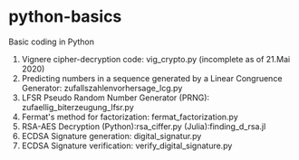 # python-basics
Basic coding in Python
1. Vignere cipher-decryption code: vig_crypto.py (incomplete as of 21.Mai 2020)
2. Predicting numbers in a sequence generated by a Linear Congruence Generator: zufallszahlenvorhersage_lcg.py
3. LFSR Pseudo Random Number Generator (PRNG): zufaellig_biterzeugung_lfsr.py
4. Fermat's method for factorization: fermat_factorization.py 
5. RSA-AES Decryption (Python):rsa_ciffer.py (Julia):finding_d_rsa.jl
6. ECDSA Signature generation: digital_signatur.py
7. ECDSA Signature verification: verify_digital_signature.py
